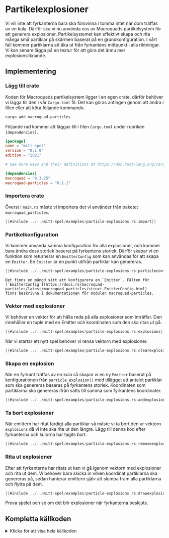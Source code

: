 # Partikelexplosioner

Vi vill inte att fyrkanterna bara ska försvinna i tomma intet när dom träffas
av en kula. Därför ska vi nu använda oss av Macroquads partikelsystem för att
generera explosioner. Partikelsystemet kan effektivt skapa och rita många små
partiklar på skärmen baserat på en grundkonfiguration. I vårt fall kommer
partiklarna att åka ut från fyrkantens mittpunkt i alla riktningar. Vi kan
senare lägga på en textur för att göra det ännu mer explosionsliknande.

## Implementering

### Lägg till crate

Koden för Macroquads partikelsystem ligger i en egen crate, därför behöver vi
lägga till den i vår `Cargo.toml` fil. Det kan göras antingen genom att ändra
i filen eller att köra följande kommando.

```sh
cargo add macroquad-particles
```

Följande rad kommer att läggas till i filen `Cargo.toml` under rubriken
`[dependencies]`.

```toml [hl,10]
[package]
name = "mitt-spel"
version = "0.1.0"
edition = "2021"

# See more keys and their definitions at https://doc.rust-lang.org/cargo/reference/manifest.html

[dependencies]
macroquad = "0.3.25"
macroquad-particles = "0.1.1"
```

### Importera crate

Överst i `main.rs` måste vi importera det vi använder från paketet
`macroquad_particles`.

```rust
{{#include ../../mitt-spel/examples/particle-explosions.rs:import}}
```

### Partikelkonfiguration

Vi kommer använda samma konfiguration för alla explosioner, och kommer bara
ändra dess storlek baserat på fyrkantens storlek. Därför skapar vi en funktion
som returnerar en `EmitterConfig` som kan användas för att skapa en `Emitter`.
En `Emitter` är en punkt utifrån partiklar kan genereras.

```rust
{{#include ../../mitt-spel/examples/particle-explosions.rs:particleconfig}}
```

```admonish info
Det finns en mängd sätt att konfigurera en `Emitter`. Fälten för
[`EmitterConfig`](https://docs.rs/macroquad-particles/latest/macroquad_particles/struct.EmitterConfig.html)
finns beskrivna i dokumentationen för modulen macroquad-particles.
```

### Vektor med explosioner

Vi behöver en vektor för att hålla reda på alla explosioner som inträffar. Den
innehåller en tuple med en Emitter och koordinaten som den ska ritas ut på.

```rust
{{#include ../../mitt-spel/examples/particle-explosions.rs:explosions}}
```

När vi startar ett nytt spel behöver vi rensa vektorn med explosioner.

```rust [hl,3]
{{#include ../../mitt-spel/examples/particle-explosions.rs:clearexplosions}}
```

### Skapa en explosion

När en fyrkant träffas av en kula så skapar vi en ny `Emitter` baserat på
konfigurationen från `particle_explosion()` med tillägget att antalet
partiklar som ska genereras baseras på fyrkantens storlek. Koordinaten som
partiklarna ska genereras ifrån sätts till samma som fyrkantens koordinater.

```rust [hl,8-14]
{{#include ../../mitt-spel/examples/particle-explosions.rs:addexplosion}}
```

### Ta bort explosioner

När emittern har ritat färdigt alla partiklar så måste vi ta bort den ur
vektorn `explosions` då vi inte ska rita ut den längre. Lägg till denna kod
efter fyrkanterna och kulorna har tagits bort.

```rust
{{#include ../../mitt-spel/examples/particle-explosions.rs:removeexplosions}}
```

### Rita ut explosioner

Efter att fyrkanterna har ritats ut kan vi gå igenom vektorn med explosioner
och rita ut dem. Vi behöver bara skicka in vilken koordinat partiklarna ska
genereras på, sedan hanterar emittern själv att slumpa fram alla partiklarna
och flytta på dem.

```rust
{{#include ../../mitt-spel/examples/particle-explosions.rs:drawexplosion}}
```

Prova spelet och se om det blir explosioner när fyrkanterna beskjuts.

<div class="noprint">

## Kompletta källkoden

<details>
  <summary>Klicka för att visa hela källkoden</summary>

```rust
{{#include ../../mitt-spel/examples/particle-explosions.rs:all}}
```
</details>
</div>

